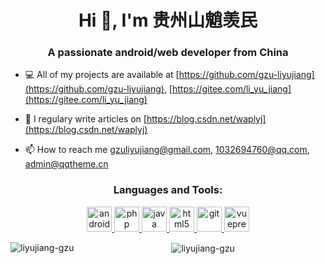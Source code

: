 <h1 align="center">Hi 👋, I'm 贵州山魈羡民</h1>
<h3 align="center">A passionate android/web developer from China</h3>

- 💻 All of my projects are available at [https://github.com/gzu-liyujiang](https://github.com/gzu-liyujiang), [https://gitee.com/li_yu_jiang](https://gitee.com/li_yu_jiang)

- 📝 I regulary write articles on [https://blog.csdn.net/waplyj](https://blog.csdn.net/waplyj)

- 📫 How to reach me [gzuliyujiang@gmail.com](mailto:gzuliyujiang@gmail.com), [1032694760@qq.com](mailto:1032694760@qq.com), [admin@qqtheme.cn](mailto:admin@qqtheme.cn)


<h3 align="center">Languages and Tools:</h3>
<p align="center">
  <a href="https://developer.android.google.cn/" target="_blank"> <img src="https://www.vectorlogo.zone/logos/android/android-icon.svg" alt="android" width="40" height="40"/> </a>
  <a href="https://www.php.net" target="_blank"> <img src="https://www.vectorlogo.zone/logos/php/php-icon.svg" alt="php" width="40" height="40"/> </a>
  <a href="https://www.java.com" target="_blank"> <img src="https://www.vectorlogo.zone/logos/java/java-icon.svg" alt="java" width="40" height="40"/> </a>
  <a href="https://www.w3.org/html/" target="_blank"> <img src="https://www.vectorlogo.zone/logos/w3_html5/w3_html5-icon.svg" alt="html5" width="40" height="40"/> </a>
  <a href="https://git-scm.com/" target="_blank"> <img src="https://www.vectorlogo.zone/logos/git-scm/git-scm-icon.svg" alt="git" width="40" height="40"/> </a>
  <a href="https://vuepress.vuejs.org/" target="_blank"> <img src="https://vuepress.vuejs.org/hero.png" alt="vuepress" width="40" height="40"/> </a>
</p>

<p align="center">
  <img align="left" src="https://github-readme-stats.vercel.app/api/top-langs?username=liyujiang-gzu&show_icons=true&locale=en&layout=compact" alt="liyujiang-gzu" />
  &nbsp;
  <img align="center" src="https://github-readme-stats.vercel.app/api?username=liyujiang-gzu&include_all_commits=true&count_private=true&show_icons=true&locale=en" alt="liyujiang-gzu" />
</p>
